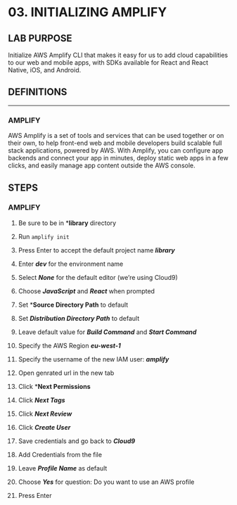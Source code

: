 # 03. INITIALIZING AMPLIFY

## LAB PURPOSE

Initialize AWS Amplify CLI that makes it easy for us to add cloud capabilities to our web and mobile apps, with SDKs available for React and React Native, iOS, and Android.

## DEFINITIONS
----
### AMPLIFY

AWS Amplify is a set of tools and services that can be used together or on their own, to help front-end web and mobile developers build scalable full stack applications, powered by AWS. With Amplify, you can configure app backends and connect your app in minutes, deploy static web apps in a few clicks, and easily manage app content outside the AWS console.

## STEPS

### AMPLIFY

1. Be sure to be in ***library** directory 

2. Run ```amplify init```

3. Press Enter to accept the default project name ***library***

4. Enter ***dev*** for the environment name

5. Select ***None*** for the default editor (we’re using Cloud9)

6. Choose ***JavaScript*** and ***React*** when prompted

7. Set ***Source Directory Path** to default

8. Set ***Distribution Directory Path*** to default

9. Leave default value for ***Build Command*** and ***Start Command***

10. Specify the AWS Region ***eu-west-1***

11. Specify the username of the new IAM user: ***amplify***

12. Open genrated url in the new tab

13. Click ***Next Permissions**

14. Click ***Next Tags***

15. Click ***Next Review***

16. Click ***Create User***

17. Save credentials and go back to ***Cloud9***

18. Add Credentials from the file

19. Leave ***Profile Name*** as default

20. Choose ***Yes*** for question:  Do you want to use an AWS profile 

21. Press Enter
